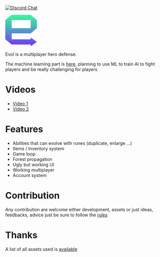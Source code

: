 [![Discord Chat](https://img.shields.io/badge/discord-here-blue.svg)](https://discord.gg/9F4ZBNu) 

<img src="docs/images/evol-logo.png" width="100" height="100">

Evol is a multiplayer hero defense.

The machine learning part is [here](https://github.com/louis030195/Evol_ML), planning to use ML to train AI to fight players and be really challenging for players

# Videos
- [Video 1](https://www.youtube.com/watch?v=PCzRj9FlzMM)
- [Video 2](https://www.youtube.com/watch?v=BP6NS7U8HWQ)


# Features

- Abilities that can evolve with runes (duplicate, enlarge ...)
- Items / Inventory system
- Game loop
- Forest propagation
- Ugly but working UI
- Working multiplayer
- Account system

# Contribution

Any contribution are welcome either development, assets or just ideas, feedbacks, advice just be sure to follow the [rules](docs/CONTRIBUTE.md)

# Thanks

A list of all assets used is [available](docs/REFERENCES.md)